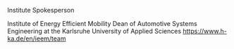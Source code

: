 Institute Spokesperson

Institute of Energy Efficient Mobility
Dean of Automotive Systems Engineering at the Karlsruhe University of Applied Sciences
<a>https://www.h-ka.de/en/ieem/team</a>
